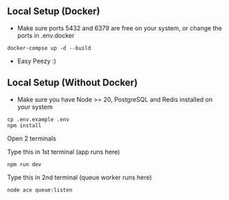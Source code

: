 Local Setup (Docker)
----
- Make sure ports 5432 and 6379 are free on your system, or change the ports in .env.docker

```
docker-compse up -d --build
```
- Easy Peezy :)

Local Setup (Without Docker)
---
- Make sure you have Node >= 20, PostgreSQL and Redis installed on your system
```
cp .env.example .env
npm install 
```
Open 2 terminals

Type this in 1st terminal (app runs here)
```
npm run dev
```

Type this in 2nd terminal (queue worker runs here)
```
node ace queue:listen
```